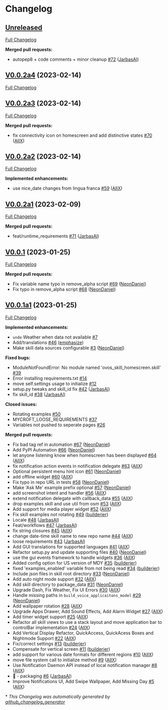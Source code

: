 # Changelog

## [Unreleased](https://github.com/OpenVoiceOS/skill-ovos-homescreen/tree/HEAD)

[Full Changelog](https://github.com/OpenVoiceOS/skill-ovos-homescreen/compare/V0.0.2a4...HEAD)

**Merged pull requests:**

- autopep8 + code comments + minor cleanup [\#72](https://github.com/OpenVoiceOS/skill-ovos-homescreen/pull/72) ([JarbasAl](https://github.com/JarbasAl))

## [V0.0.2a4](https://github.com/OpenVoiceOS/skill-ovos-homescreen/tree/V0.0.2a4) (2023-02-14)

[Full Changelog](https://github.com/OpenVoiceOS/skill-ovos-homescreen/compare/V0.0.2a3...V0.0.2a4)

## [V0.0.2a3](https://github.com/OpenVoiceOS/skill-ovos-homescreen/tree/V0.0.2a3) (2023-02-14)

[Full Changelog](https://github.com/OpenVoiceOS/skill-ovos-homescreen/compare/V0.0.2a2...V0.0.2a3)

**Merged pull requests:**

- fix connectivity icon on homescreen and add distinctive states [\#70](https://github.com/OpenVoiceOS/skill-ovos-homescreen/pull/70) ([AIIX](https://github.com/AIIX))

## [V0.0.2a2](https://github.com/OpenVoiceOS/skill-ovos-homescreen/tree/V0.0.2a2) (2023-02-14)

[Full Changelog](https://github.com/OpenVoiceOS/skill-ovos-homescreen/compare/V0.0.2a1...V0.0.2a2)

**Implemented enhancements:**

- use nice\_date changes from lingua franca [\#59](https://github.com/OpenVoiceOS/skill-ovos-homescreen/pull/59) ([AIIX](https://github.com/AIIX))

## [V0.0.2a1](https://github.com/OpenVoiceOS/skill-ovos-homescreen/tree/V0.0.2a1) (2023-02-09)

[Full Changelog](https://github.com/OpenVoiceOS/skill-ovos-homescreen/compare/V0.0.1...V0.0.2a1)

**Merged pull requests:**

- feat/runtime\_requirements [\#71](https://github.com/OpenVoiceOS/skill-ovos-homescreen/pull/71) ([JarbasAl](https://github.com/JarbasAl))

## [V0.0.1](https://github.com/OpenVoiceOS/skill-ovos-homescreen/tree/V0.0.1) (2023-01-25)

[Full Changelog](https://github.com/OpenVoiceOS/skill-ovos-homescreen/compare/V0.0.1a1...V0.0.1)

**Merged pull requests:**

- Fix variable name typo in remove\_alpha script [\#69](https://github.com/OpenVoiceOS/skill-ovos-homescreen/pull/69) ([NeonDaniel](https://github.com/NeonDaniel))
- Fix typo in remove\_alpha script [\#68](https://github.com/OpenVoiceOS/skill-ovos-homescreen/pull/68) ([NeonDaniel](https://github.com/NeonDaniel))

## [V0.0.1a1](https://github.com/OpenVoiceOS/skill-ovos-homescreen/tree/V0.0.1a1) (2023-01-25)

[Full Changelog](https://github.com/OpenVoiceOS/skill-ovos-homescreen/compare/f9dae1d42d27be1a58fb1b95c49268a7773e9d0a...V0.0.1a1)

**Implemented enhancements:**

- `unde` Weather when data not available [\#7](https://github.com/OpenVoiceOS/skill-ovos-homescreen/issues/7)
- Add/translations [\#46](https://github.com/OpenVoiceOS/skill-ovos-homescreen/pull/46) ([emphasize](https://github.com/emphasize))
- Make skill data sources configurable [\#3](https://github.com/OpenVoiceOS/skill-ovos-homescreen/pull/3) ([NeonDaniel](https://github.com/NeonDaniel))

**Fixed bugs:**

- ModuleNotFoundError: No module named 'ovos\_skill\_homescreen.skill' [\#39](https://github.com/OpenVoiceOS/skill-ovos-homescreen/issues/39)
- Error installing requirements.txt [\#14](https://github.com/OpenVoiceOS/skill-ovos-homescreen/issues/14)
- move self.settings usage to initialize [\#12](https://github.com/OpenVoiceOS/skill-ovos-homescreen/issues/12)
- setup.py tweaks and skill\_id fix [\#42](https://github.com/OpenVoiceOS/skill-ovos-homescreen/pull/42) ([JarbasAl](https://github.com/JarbasAl))
- fix skill\_id [\#38](https://github.com/OpenVoiceOS/skill-ovos-homescreen/pull/38) ([JarbasAl](https://github.com/JarbasAl))

**Closed issues:**

- Rotating examples [\#50](https://github.com/OpenVoiceOS/skill-ovos-homescreen/issues/50)
- MYCROFT\_LOOSE\_REQUIREMENTS [\#37](https://github.com/OpenVoiceOS/skill-ovos-homescreen/issues/37)
- Variables not pushed to seperate pages [\#26](https://github.com/OpenVoiceOS/skill-ovos-homescreen/issues/26)

**Merged pull requests:**

- Fix bad tag ref in automation [\#67](https://github.com/OpenVoiceOS/skill-ovos-homescreen/pull/67) ([NeonDaniel](https://github.com/NeonDaniel))
- Add PyPI Automation [\#66](https://github.com/OpenVoiceOS/skill-ovos-homescreen/pull/66) ([NeonDaniel](https://github.com/NeonDaniel))
- let anyone listening know when homescreen has been displayed [\#64](https://github.com/OpenVoiceOS/skill-ovos-homescreen/pull/64) ([AIIX](https://github.com/AIIX))
- fix notification action events in notification delegate [\#63](https://github.com/OpenVoiceOS/skill-ovos-homescreen/pull/63) ([AIIX](https://github.com/AIIX))
- Optional persistent menu hint icon [\#61](https://github.com/OpenVoiceOS/skill-ovos-homescreen/pull/61) ([NeonDaniel](https://github.com/NeonDaniel))
- add offline widget [\#60](https://github.com/OpenVoiceOS/skill-ovos-homescreen/pull/60) ([AIIX](https://github.com/AIIX))
- Fix typo in repo URL in tests [\#58](https://github.com/OpenVoiceOS/skill-ovos-homescreen/pull/58) ([NeonDaniel](https://github.com/NeonDaniel))
- Make 'Ask Me' example prefix optional [\#57](https://github.com/OpenVoiceOS/skill-ovos-homescreen/pull/57) ([NeonDaniel](https://github.com/NeonDaniel))
- add screenshot intent and handler [\#56](https://github.com/OpenVoiceOS/skill-ovos-homescreen/pull/56) ([AIIX](https://github.com/AIIX))
- extend notification delegate with callback\_data [\#55](https://github.com/OpenVoiceOS/skill-ovos-homescreen/pull/55) ([AIIX](https://github.com/AIIX))
- drop examples skill and use util from osm [\#53](https://github.com/OpenVoiceOS/skill-ovos-homescreen/pull/53) ([AIIX](https://github.com/AIIX))
- Add support for media player widget [\#52](https://github.com/OpenVoiceOS/skill-ovos-homescreen/pull/52) ([AIIX](https://github.com/AIIX))
- Fix skill examples not rotating [\#49](https://github.com/OpenVoiceOS/skill-ovos-homescreen/pull/49) ([builderjer](https://github.com/builderjer))
- Locale [\#48](https://github.com/OpenVoiceOS/skill-ovos-homescreen/pull/48) ([JarbasAl](https://github.com/JarbasAl))
- Feat/workflows [\#47](https://github.com/OpenVoiceOS/skill-ovos-homescreen/pull/47) ([JarbasAl](https://github.com/JarbasAl))
- fix string closures [\#45](https://github.com/OpenVoiceOS/skill-ovos-homescreen/pull/45) ([AIIX](https://github.com/AIIX))
- change date-time skill name to new repo name [\#44](https://github.com/OpenVoiceOS/skill-ovos-homescreen/pull/44) ([AIIX](https://github.com/AIIX))
- loose requirements [\#43](https://github.com/OpenVoiceOS/skill-ovos-homescreen/pull/43) ([JarbasAl](https://github.com/JarbasAl))
- Add GUI translations for supported languages [\#41](https://github.com/OpenVoiceOS/skill-ovos-homescreen/pull/41) ([AIIX](https://github.com/AIIX))
- Refactor setup.py and update supporting files [\#40](https://github.com/OpenVoiceOS/skill-ovos-homescreen/pull/40) ([NeonDaniel](https://github.com/NeonDaniel))
- use the gui events framework to handle widgets [\#36](https://github.com/OpenVoiceOS/skill-ovos-homescreen/pull/36) ([AIIX](https://github.com/AIIX))
- Added config option for US version of MDY [\#35](https://github.com/OpenVoiceOS/skill-ovos-homescreen/pull/35) ([builderjer](https://github.com/builderjer))
- fixed 'examples\_enabled' variable from not being read [\#34](https://github.com/OpenVoiceOS/skill-ovos-homescreen/pull/34) ([builderjer](https://github.com/builderjer))
- Include json files in skill root directory [\#33](https://github.com/OpenVoiceOS/skill-ovos-homescreen/pull/33) ([NeonDaniel](https://github.com/NeonDaniel))
- Add auto night mode support [\#32](https://github.com/OpenVoiceOS/skill-ovos-homescreen/pull/32) ([AIIX](https://github.com/AIIX))
- Add skill directory to package\_data [\#31](https://github.com/OpenVoiceOS/skill-ovos-homescreen/pull/31) ([NeonDaniel](https://github.com/NeonDaniel))
- Upgrade Dash, Fix Weather, Fix UI Errors [\#30](https://github.com/OpenVoiceOS/skill-ovos-homescreen/pull/30) ([AIIX](https://github.com/AIIX))
- Handle missing paths in `build_voice_applicaitons_model` [\#29](https://github.com/OpenVoiceOS/skill-ovos-homescreen/pull/29) ([NeonDaniel](https://github.com/NeonDaniel))
- Add wallpaper rotation [\#28](https://github.com/OpenVoiceOS/skill-ovos-homescreen/pull/28) ([AIIX](https://github.com/AIIX))
- Upgrade Apps Drawer, Add Sound Effects, Add Alarm Widget [\#27](https://github.com/OpenVoiceOS/skill-ovos-homescreen/pull/27) ([AIIX](https://github.com/AIIX))
- Add timer widget support [\#25](https://github.com/OpenVoiceOS/skill-ovos-homescreen/pull/25) ([AIIX](https://github.com/AIIX))
- Refactor all skill views to use a stack layout and move application bar to controlBar implementation [\#24](https://github.com/OpenVoiceOS/skill-ovos-homescreen/pull/24) ([AIIX](https://github.com/AIIX))
- Add Vertical Display Refactor, QuickAccess, QuickAcess Boxes and Nightmode Support [\#22](https://github.com/OpenVoiceOS/skill-ovos-homescreen/pull/22) ([AIIX](https://github.com/AIIX))
- Fix/correct settings [\#13](https://github.com/OpenVoiceOS/skill-ovos-homescreen/pull/13) ([builderjer](https://github.com/builderjer))
- Compensate for vertical screen [\#11](https://github.com/OpenVoiceOS/skill-ovos-homescreen/pull/11) ([builderjer](https://github.com/builderjer))
- add support for various date formats for different regions [\#10](https://github.com/OpenVoiceOS/skill-ovos-homescreen/pull/10) ([AIIX](https://github.com/AIIX))
- move file system call to initialize method [\#9](https://github.com/OpenVoiceOS/skill-ovos-homescreen/pull/9) ([AIIX](https://github.com/AIIX))
- Use Notification Daemon API instead of local notification manager [\#8](https://github.com/OpenVoiceOS/skill-ovos-homescreen/pull/8) ([AIIX](https://github.com/AIIX))
- :tada: - packaging [\#6](https://github.com/OpenVoiceOS/skill-ovos-homescreen/pull/6) ([JarbasAl](https://github.com/JarbasAl))
- Improve Notifications UI, Add Swipe Wallpaper, Add Missing Day [\#5](https://github.com/OpenVoiceOS/skill-ovos-homescreen/pull/5) ([AIIX](https://github.com/AIIX))



\* *This Changelog was automatically generated by [github_changelog_generator](https://github.com/github-changelog-generator/github-changelog-generator)*
